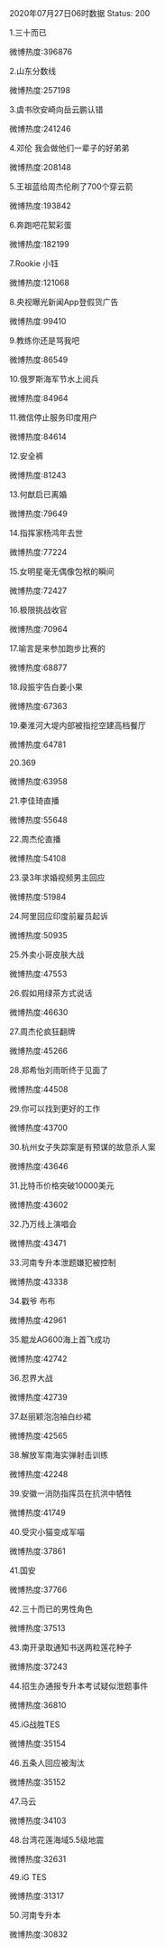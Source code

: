 2020年07月27日06时数据
Status: 200

1.三十而已

微博热度:396876

2.山东分数线

微博热度:257198

3.虞书欣安崎向岳云鹏认错

微博热度:241246

4.邓伦 我会做他们一辈子的好弟弟

微博热度:208148

5.王祖蓝给周杰伦刷了700个穿云箭

微博热度:193842

6.奔跑吧花絮彩蛋

微博热度:182199

7.Rookie 小钰

微博热度:121068

8.央视曝光新闻App登假货广告

微博热度:99410

9.教练你还是骂我吧

微博热度:86549

10.俄罗斯海军节水上阅兵

微博热度:84964

11.微信停止服务印度用户

微博热度:84614

12.安全裤

微博热度:81243

13.何猷启已离婚

微博热度:79649

14.指挥家杨鸿年去世

微博热度:77224

15.女明星毫无偶像包袱的瞬间

微博热度:72427

16.极限挑战收官

微博热度:70964

17.喻言是来参加跑步比赛的

微博热度:68877

18.段振宇告白姜小果

微博热度:67363

19.秦淮河大堤内部被指挖空建高档餐厅

微博热度:64781

20.369

微博热度:63958

21.李佳琦直播

微博热度:55648

22.周杰伦直播

微博热度:54108

23.录3年求婚视频男主回应

微博热度:51984

24.阿里回应印度前雇员起诉

微博热度:50935

25.外卖小哥皮肤大战

微博热度:47553

26.假如用绿茶方式说话

微博热度:46630

27.周杰伦疯狂翻牌

微博热度:45266

28.郑希怡刘雨昕终于见面了

微博热度:44508

29.你可以找到更好的工作

微博热度:43700

30.杭州女子失踪案是有预谋的故意杀人案

微博热度:43646

31.比特币价格突破10000美元

微博热度:43602

32.乃万线上演唱会

微博热度:43471

33.河南专升本泄题嫌犯被控制

微博热度:43338

34.戳爷 布布

微博热度:42961

35.鲲龙AG600海上首飞成功

微博热度:42742

36.忍界大战

微博热度:42739

37.赵丽颖泡泡袖白纱裙

微博热度:42565

38.解放军南海实弹射击训练

微博热度:42248

39.安徽一消防指挥员在抗洪中牺牲

微博热度:41749

40.受灾小猫变成军喵

微博热度:37861

41.国安

微博热度:37766

42.三十而已的男性角色

微博热度:37513

43.南开录取通知书送两粒莲花种子

微博热度:37243

44.招生办通报专升本考试疑似泄题事件

微博热度:36810

45.iG战胜TES

微博热度:35154

46.五条人回应被淘汰

微博热度:35152

47.马云

微博热度:34103

48.台湾花莲海域5.5级地震

微博热度:32631

49.iG TES

微博热度:31317

50.河南专升本

微博热度:30832

